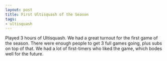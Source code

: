 ```yaml
---
layout: post
title: First Ultisquash of the Season
tags:
- ultisquash
---
```


Played 3 hours of Ultisquash. We had a great turnout for the first game of the season. There were enough people to get 3 full games going, plus subs on top of that. We had a lot of first-timers who liked the game, which bodes well for the future.
